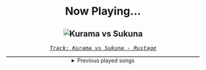 <div align="center"> 
<h1>Now Playing...</h1>

![Kurama vs Sukuna](https://i.scdn.co/image/ab67616d00001e02a433f76675b50a513edc0be2)
--
_<samp><a href="https://open.spotify.com/track/4xgRreK4RBDLHzgWF1YQ9g">Track: Kurama vs Sukuna - Rustage</a></samp>_

<div style="border: 1px #4B5054 solid"></div>
<details>
  <summary>
    Previous played songs
  </summary>
  <table>
    <thead>
      <tr>
        <th>
          Artist
        </th>
        <th>
          Song
        </th>
        <th>
          Link
        </th>
      </tr>
    </thead>
    <tbody>
      <tr><td>Rustage</td><td>Kurama vs Sukuna</td><td><a href="https://open.spotify.com/track/4xgRreK4RBDLHzgWF1YQ9g">https://open.spotify.com/track/4xgRreK4RBDLHzgWF1YQ9g</a></td></tr><tr><td>Fabvl</td><td>Memory (Inspired by "Bleach")</td><td><a href="https://open.spotify.com/track/7Gg5Pa39I5rjW4aJmaSLf8">https://open.spotify.com/track/7Gg5Pa39I5rjW4aJmaSLf8</a></td></tr><tr><td>Thornhill</td><td>TONGUES</td><td><a href="https://open.spotify.com/track/48Y6xWm5ayoOPfEhKNJQxt">https://open.spotify.com/track/48Y6xWm5ayoOPfEhKNJQxt</a></td></tr><tr><td>Thornhill</td><td>Obsession</td><td><a href="https://open.spotify.com/track/1mK4v6sSCbKR2mMAWG2zMy">https://open.spotify.com/track/1mK4v6sSCbKR2mMAWG2zMy</a></td></tr><tr><td>Thornhill</td><td>under the knife</td><td><a href="https://open.spotify.com/track/1fyHEYD5nCPYILDtsuOre9">https://open.spotify.com/track/1fyHEYD5nCPYILDtsuOre9</a></td></tr><tr><td>Thornhill</td><td>Silver Swarm</td><td><a href="https://open.spotify.com/track/0c5LR1RdTl6LXYVRHcGee5">https://open.spotify.com/track/0c5LR1RdTl6LXYVRHcGee5</a></td></tr><tr><td>Anime Allstars</td><td>Mit aller Kraft (Truth) (Detektiv Conan)</td><td><a href="https://open.spotify.com/track/6EMTRJxOGopDAqD50cYhfc">https://open.spotify.com/track/6EMTRJxOGopDAqD50cYhfc</a></td></tr><tr><td>ERA</td><td>Ameno</td><td><a href="https://open.spotify.com/track/7mfvOqsvzZaUl7sfbcNk4E">https://open.spotify.com/track/7mfvOqsvzZaUl7sfbcNk4E</a></td></tr><tr><td>Adam Lambert</td><td>For Your Entertainment</td><td><a href="https://open.spotify.com/track/5JcRh3VaWtyoXFeSrmwhgd">https://open.spotify.com/track/5JcRh3VaWtyoXFeSrmwhgd</a></td></tr><tr><td>2PM</td><td>GO CRAZY!</td><td><a href="https://open.spotify.com/track/4yto8fvIImogJoNObnRV4s">https://open.spotify.com/track/4yto8fvIImogJoNObnRV4s</a></td></tr><tr><td>5 Seconds of Summer</td><td>She Looks So Perfect</td><td><a href="https://open.spotify.com/track/1CQ2cMfrmFM1YdfmjENKVE">https://open.spotify.com/track/1CQ2cMfrmFM1YdfmjENKVE</a></td></tr><tr><td>BLACKPINK</td><td>PLAYING WITH FIRE</td><td><a href="https://open.spotify.com/track/7qmvLmX9tyaTiBAVNI6YEn">https://open.spotify.com/track/7qmvLmX9tyaTiBAVNI6YEn</a></td></tr><tr><td>BLACKPINK</td><td>BOOMBAYAH</td><td><a href="https://open.spotify.com/track/13MF2TYuyfITClL1R2ei6e">https://open.spotify.com/track/13MF2TYuyfITClL1R2ei6e</a></td></tr><tr><td>BLACKPINK</td><td>Don't Know What To Do</td><td><a href="https://open.spotify.com/track/38SKB7UfhL6Sd6Joxex5yK">https://open.spotify.com/track/38SKB7UfhL6Sd6Joxex5yK</a></td></tr><tr><td>BLACKPINK</td><td>Kill This Love</td><td><a href="https://open.spotify.com/track/6hvczQ05jc1yGlp9zhb95V">https://open.spotify.com/track/6hvczQ05jc1yGlp9zhb95V</a></td></tr><tr><td>Bruno Mars</td><td>Marry You</td><td><a href="https://open.spotify.com/track/6SKwQghsR8AISlxhcwyA9R">https://open.spotify.com/track/6SKwQghsR8AISlxhcwyA9R</a></td></tr><tr><td>Britney Spears</td><td>Womanizer</td><td><a href="https://open.spotify.com/track/4fixebDZAVToLbUCuEloa2">https://open.spotify.com/track/4fixebDZAVToLbUCuEloa2</a></td></tr><tr><td>Britney Spears</td><td>Break the Ice</td><td><a href="https://open.spotify.com/track/52K4Nl7eVNqUpUeJeWJlwT">https://open.spotify.com/track/52K4Nl7eVNqUpUeJeWJlwT</a></td></tr><tr><td>BLACKPINK</td><td>As If It's Your Last</td><td><a href="https://open.spotify.com/track/4ZxOuNHhpyOj4gv52MtQpT">https://open.spotify.com/track/4ZxOuNHhpyOj4gv52MtQpT</a></td></tr><tr><td>Deichkind</td><td>Der Mond</td><td><a href="https://open.spotify.com/track/42cYUYNxZRbWGDzEtGGw0B">https://open.spotify.com/track/42cYUYNxZRbWGDzEtGGw0B</a></td></tr>
    </tbody>
  </table>
</details>

</div>
